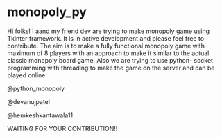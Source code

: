 # monopoly_py
Hi folks! I aand my friend dev are trying to make monopoly game using Tkinter framework. It is in active development and please feel free to contribute.
The aim is to make a fully functional monopoly game with maximum of 8 players with an approach to make it similar to the actual classic monopoly board game.
Also we are trying to use python- socket programming with threading to make the game on the server and can be played online.

@python_monopoly

@devanujpatel

@hemkeshkantawala11

WAITING FOR YOUR CONTRIBUTION!!
